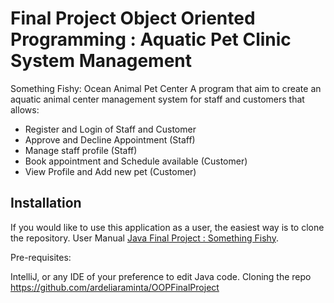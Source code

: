 # Final Project Object Oriented Programming : Aquatic Pet Clinic System Management 

Something Fishy: Ocean Animal Pet Center
A program that aim to create an aquatic animal center management system for staff and customers that allows:

- Register and Login of Staff and Customer
-	Approve and Decline Appointment (Staff) 
-	Manage staff profile (Staff) 
-	Book appointment and Schedule available (Customer) 
-	View Profile and Add new pet (Customer) 


## Installation 

If you would like to use this application as a user, the easiest way is to clone the repository. 
User Manual [Java Final Project : Something Fishy]().

Pre-requisites:

IntelliJ, or any IDE of your preference to edit Java code.
Cloning the repo https://github.com/ardeliaraminta/OOPFinalProject
